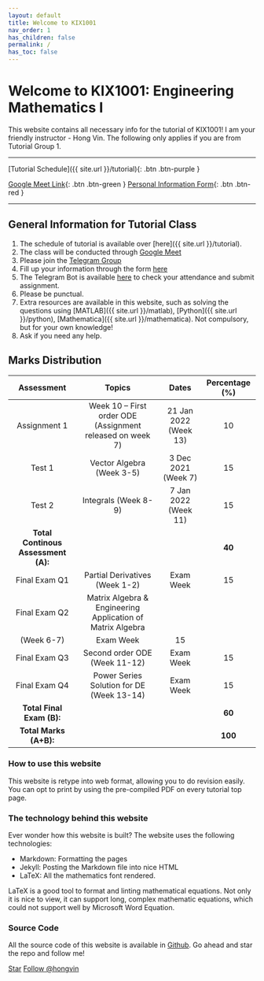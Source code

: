 ```yaml
---
layout: default
title: Welcome to KIX1001
nav_order: 1
has_children: false
permalink: /
has_toc: false
---
```


# Welcome to KIX1001: Engineering Mathematics I

This website contains all necessary info for the tutorial of KIX1001! I am your friendly instructor - Hong Vin. The following only applies if you are from Tutorial Group 1.

---

[Tutorial Schedule]({{ site.url }}/tutorial){: .btn .btn-purple }

[Google Meet Link](https://meet.google.com/drr-pjaw-aui){: .btn .btn-green }
[Personal Information Form](https://airtable.com/shrwrDqqO8amEDrEA){: .btn .btn-red }

---

## General Information for Tutorial Class

1. The schedule of tutorial is available over [here]({{ site.url }}/tutorial).
2. The class will be conducted through [Google Meet](https://meet.google.com/drr-pjaw-aui)
3. Please join the [Telegram Group](https://t.me/joinchat/a5gR89hlzMxjODhl)
4. Fill up your information through the form [here](https://airtable.com/shrwrDqqO8amEDrEA)
5. The Telegram Bot is available [here](https://t.me/KIX1001Helper_bot) to check your attendance and submit assignment.
6. Please be punctual. 
7. Extra resources are available in this website, such as solving the questions using [MATLAB]({{ site.url }}/matlab), [Python]({{ site.url }}/python), [Mathematica]({{ site.url }}/mathematica). Not compulsory, but for your own knowledge!
8. Ask if you need any help.

## Marks Distribution

| Assessment | Topics | Dates | Percentage (%) |
| :---: | :---: | :---: | :---: |
| Assignment 1 | Week 10 – First order ODE (Assignment released on week 7) | 21 Jan 2022 (Week 13) | 10 |
| Test 1 | Vector Algebra (Week 3-5) | 3 Dec 2021 (Week 7) | 15 |
| Test 2 | Integrals (Week 8-9) | 7 Jan 2022 (Week 11) | 15 |
| **Total Continous Assessment (A):** | | | **40** |
| Final Exam Q1 | Partial Derivatives (Week 1-2) | Exam Week | 15 |
| Final Exam Q2 | Matrix Algebra & Engineering Application of Matrix Algebra
(Week 6-7) | Exam Week | 15 |
| Final Exam Q3 | Second order ODE (Week 11-12) | Exam Week | 15 |
| Final Exam Q4 | Power Series Solution for DE (Week 13-14) | Exam Week | 15 |
| **Total Final Exam (B):** | | | **60** |
| **Total Marks (A+B):** | | | **100** |

### How to use this website

This website is retype into web format, allowing you to do revision easily. You can opt to print by using the pre-compiled PDF on every tutorial top page.

### The technology behind this website

Ever wonder how this website is built? The website uses the following technologies:

- Markdown: Formatting the pages
- Jekyll: Posting the Markdown file into nice HTML
- LaTeX: All the mathematics font rendered.

LaTeX is a good tool to format and linting mathematical equations. Not only it is nice to view, it can support long, complex mathematic equations, which could not support well by Microsoft Word Equation.

### Source Code

All the source code of this website is available in [Github](https://github.com/hongvin/KIX1001). Go ahead and star the repo and follow me!

<a class="github-button" href="https://github.com/hongvin/KIX1001" data-icon="octicon-star" data-size="large" data-show-count="true" aria-label="Star hongvin/KIX1001 on GitHub">Star</a>
<a class="github-button" href="https://github.com/hongvin" data-size="large" data-show-count="true" aria-label="Follow @hongvin on GitHub">Follow @hongvin</a>
